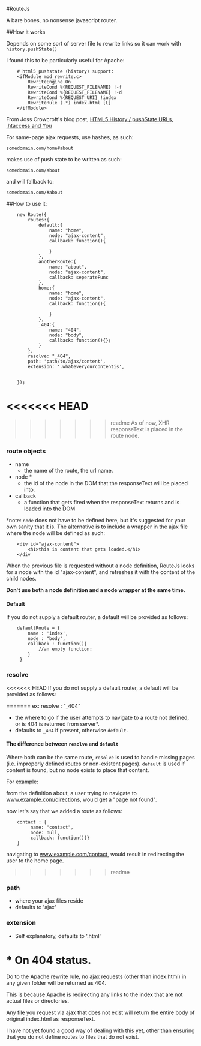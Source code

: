 #RouteJs

A bare bones, no nonsense javascript router.

##How it works

Depends on some sort of server file to rewrite links so it can work with `history.pushState()`

I found this to be particularly useful for Apache:

        # html5 pushstate (history) support:
        <ifModule mod_rewrite.c>
            RewriteEngine On
            RewriteCond %{REQUEST_FILENAME} !-f
            RewriteCond %{REQUEST_FILENAME} !-d
            RewriteCond %{REQUEST_URI} !index
            RewriteRule (.*) index.html [L]
        </ifModule>

From Joss Crowcroft's blog post,
[HTML5 History / pushState URLs, .htaccess and You](http://www.josscrowcroft.com/2012/code/htaccess-for-html5-history-pushstate-url-routing/)


For same-page ajax requests, use hashes, as such:

`somedomain.com/home#about`

makes use of push state to be written as such:

`somedomain.com/about`

and will fallback to:

`somedomain.com/#about`

##How to use it:


        new Route({
            routes:{
                default:{
                    name: "home",
                    node: "ajax-content",
                    callback: function(){

                    }
                },
                anotherRoute:{
                    name: "about",
                    node: "ajax-content",
                    callback: seperateFunc
                },
                home:{
                    name: "home",
                    node: "ajax-content",
                    callback: function(){

                    }
                },
                _404:{
                    name: "404",
                    node: "body",
                    callback: function(){};
                }
            },
            resolve: "_404",
            path: 'path/to/ajax/content',
            extension: '.whateveryourcontentis',


        });

<<<<<<< HEAD
=======


>>>>>>> readme
As of now, XHR responseText is placed in the route node.

### route objects

 + name
    + the name of the route, the url name.
 + node *
    + the id of the node in the DOM that the responseText will be placed into.
 + callback
    + a function that gets fired when the responseText returns and is loaded into the DOM

*note: `node` does not have to be defined here, but it's suggested for your own sanity that it is. The alternative is
to include a wrapper in the ajax file where the node will be defined as such:

        <div id="ajax-content">
            <h1>this is content that gets loaded.</h1>
        </div

When the previous file is requested without a node definition, RouteJs looks for a node with the id "ajax-content",
 and refreshes it with the content of the child nodes.

**Don't use both a node definition and a node wrapper at the same time.**

#### Default

 If you do not supply a default router, a default will be provided as follows:

        defaultRoute = {
            name : 'index',
            node : "body",
            callback : function(){
                //an empty function;
            }
         }


### resolve

<<<<<<< HEAD
 If you do not supply a default router, a default will be provided as follows:


=======
ex:
        resolve : "_404"

  + the where to go if the user attempts to navigate to a route not defined, or is 404 is returned from server*.
  + defaults to `_404` if present, otherwise `default`.

#### The difference between `resolve` and `default`

Where both can be the same route, `resolve` is used to handle missing pages (i.e. improperly defined routes or
non-existent pages). `default` is used if content is found, but no node exists to place that content.

 For example:

 from the definition about, a user trying to navigate to www.example.com/directions, would get a "page not found".

 now let's say that we added a route as follows:

        contact : {
             name: "contact",
             node: null,
             callback: function(){}
        }

 navigating to www.example.com/contact, would result in redirecting the user to the home page.
>>>>>>> readme

### path

  + where your ajax files reside
  + defaults to 'ajax'

### extension

  + Self explanatory, defaults to '.html'

# * On 404 status.

Do to the Apache rewrite rule, no ajax requests (other than index.html) in any given folder will be returned as 404.

This is because Apache is redirecting any links to the index that are not actual files or directories.

Any file you request via ajax that does not exist will return the entire body of original index.html as responseText.

I have not yet found a good way of dealing with this yet, other than ensuring that you do not define routes to files
that do not exist.
